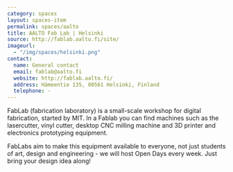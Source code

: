 ```yaml
---
category: spaces
layout: spaces-item
permalink: spaces/aalto
title: AALTO Fab Lab | Helsinki
source: http://fablab.aalto.fi/site/
imageurl: 
  - "/img/spaces/helsinki.png"
contact:
  name: General contact
  email: fablab@aalto.fi
  website: http://fablab.aalto.fi/
  address: Hämeentie 135, 00561 Helsinki, Finland
  telephone: -
---
```


FabLab (fabrication laboratory) is a small-scale workshop for digital fabrication, started by MIT. In a Fablab you can find machines such as the lasercutter, vinyl cutter, desktop CNC milling machine and 3D printer and electronics prototyping equipment.

FabLabs aim to make this equipment available to everyone, not just students of art, design and engineering - we will host Open Days every week. Just bring your design idea along!
